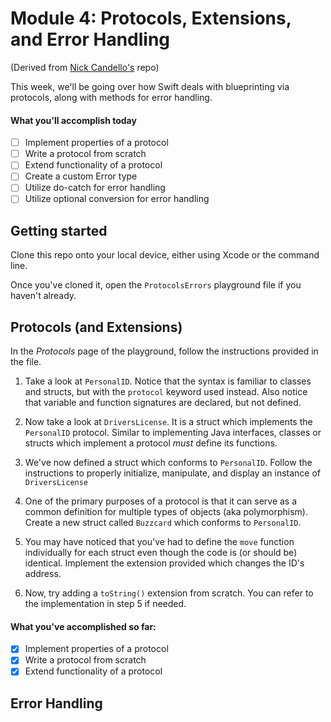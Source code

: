 # Module 4: Protocols, Extensions, and Error Handling

(Derived from [Nick Candello's](https://github.com/nac5504/week_5_bootcamp) repo)

This week, we'll be going over how Swift deals with blueprinting via protocols,
along with methods for error handling.

#### What you'll accomplish today

- [ ] Implement properties of a protocol
- [ ] Write a protocol from scratch
- [ ] Extend functionality of a protocol
- [ ] Create a custom Error type
- [ ] Utilize do-catch for error handling
- [ ] Utilize optional conversion for error handling

## Getting started

Clone this repo onto your local device, either using Xcode or the command line.

Once you've cloned it, open the `ProtocolsErrors` playground file if you
haven't already.

## Protocols (and Extensions)

In the _Protocols_ page of the playground, follow the instructions provided in
the file.

1. Take a look at `PersonalID`. Notice that the syntax is familiar to classes
   and structs, but with the `protocol` keyword used instead. Also notice that
   variable and function signatures are declared, but not defined.
   
2. Now take a look at `DriversLicense`. It is a struct which implements the
   `PersonalID` protocol. Similar to implementing Java interfaces, classes or
   structs which implement a protocol _must_ define its functions.
   
3. We've now defined a struct which conforms to `PersonalID`. Follow the
   instructions to properly initialize, manipulate, and display an instance
   of `DriversLicense`
   
4. One of the primary purposes of a protocol is that it can serve as a common
   definition for multiple types of objects (aka polymorphism). Create a new
   struct called `Buzzcard` which conforms to `PersonalID`.
   
5. You may have noticed that you've had to define the `move` function
   individually for each struct even though the code is (or should be)
   identical. Implement the extension provided which changes the ID's address.
   
6. Now, try adding a `toString()` extension from scratch. You can refer to the
   implementation in step 5 if needed.
   
#### What you've accomplished so far:

- [x] Implement properties of a protocol
- [x] Write a protocol from scratch
- [x] Extend functionality of a protocol

## Error Handling
